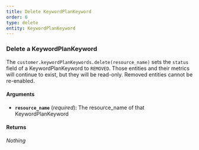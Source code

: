 ```yaml
---
title: Delete KeywordPlanKeyword
order: 6
type: delete
entity: KeywordPlanKeyword
---
```


### Delete a KeywordPlanKeyword

The `customer.keywordPlanKeywords.delete(resource_name)` sets the `status` field of a KeywordPlanKeyword to `REMOVED`. Those entities and their metrics will continue to exist, but they will be read-only. Removed entities cannot be re-enabled.

#### Arguments

- **`resource_name`** (_required_): The resource_name of that KeywordPlanKeyword

#### Returns

_Nothing_
